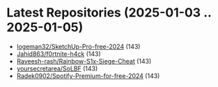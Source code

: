 # Latest Repositories (2025-01-03 .. 2025-01-05)

- [logeman32/SketchUp-Pro-free-2024](https://github.com/logeman32/SketchUp-Pro-free-2024) (143)
- [Jahid863/f0rtnite-h4ck](https://github.com/Jahid863/f0rtnite-h4ck) (143)
- [Raveesh-rash/Rainbow-S1x-Siege-Cheat](https://github.com/Raveesh-rash/Rainbow-S1x-Siege-Cheat) (143)
- [yoursecretarea/SoLBF](https://github.com/yoursecretarea/SoLBF) (143)
- [Radek0902/Spotify-Premium-for-free-2024](https://github.com/Radek0902/Spotify-Premium-for-free-2024) (143)
